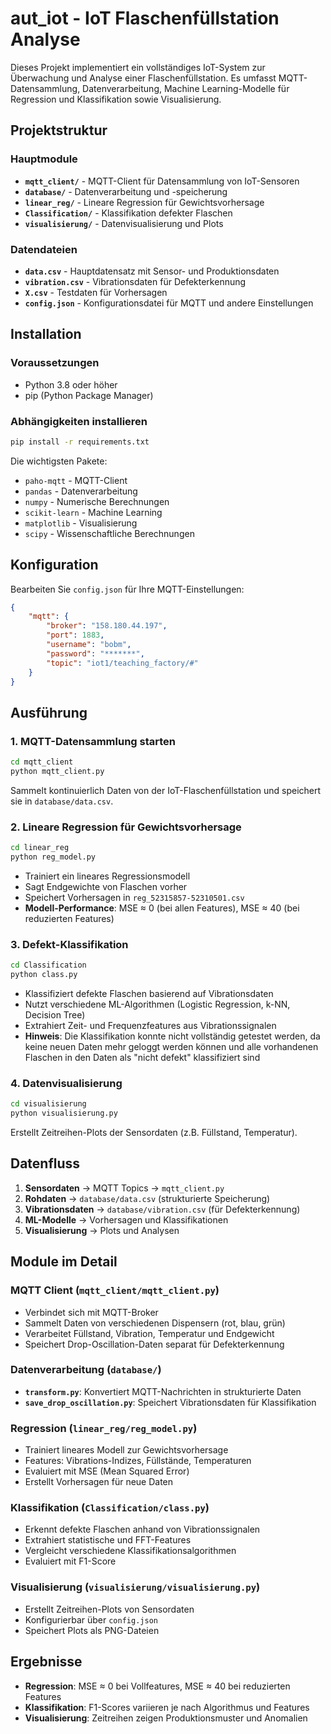 # aut_iot - IoT Flaschenfüllstation Analyse

Dieses Projekt implementiert ein vollständiges IoT-System zur Überwachung und Analyse einer Flaschenfüllstation. Es umfasst MQTT-Datensammlung, Datenverarbeitung, Machine Learning-Modelle für Regression und Klassifikation sowie Visualisierung.

## Projektstruktur

### Hauptmodule

- **`mqtt_client/`** - MQTT-Client für Datensammlung von IoT-Sensoren
- **`database/`** - Datenverarbeitung und -speicherung
- **`linear_reg/`** - Lineare Regression für Gewichtsvorhersage
- **`Classification/`** - Klassifikation defekter Flaschen
- **`visualisierung/`** - Datenvisualisierung und Plots

### Datendateien

- **`data.csv`** - Hauptdatensatz mit Sensor- und Produktionsdaten
- **`vibration.csv`** - Vibrationsdaten für Defekterkennung
- **`X.csv`** - Testdaten für Vorhersagen
- **`config.json`** - Konfigurationsdatei für MQTT und andere Einstellungen

## Installation

### Voraussetzungen
- Python 3.8 oder höher
- pip (Python Package Manager)

### Abhängigkeiten installieren
```bash
pip install -r requirements.txt
```

Die wichtigsten Pakete:
- `paho-mqtt` - MQTT-Client
- `pandas` - Datenverarbeitung
- `numpy` - Numerische Berechnungen
- `scikit-learn` - Machine Learning
- `matplotlib` - Visualisierung
- `scipy` - Wissenschaftliche Berechnungen

## Konfiguration

Bearbeiten Sie `config.json` für Ihre MQTT-Einstellungen:
```json
{
    "mqtt": {
        "broker": "158.180.44.197",
        "port": 1883,
        "username": "bobm",
        "password": "*******",
        "topic": "iot1/teaching_factory/#"
    }
}
```

## Ausführung

### 1. MQTT-Datensammlung starten
```bash
cd mqtt_client
python mqtt_client.py
```
Sammelt kontinuierlich Daten von der IoT-Flaschenfüllstation und speichert sie in `database/data.csv`.

### 2. Lineare Regression für Gewichtsvorhersage
```bash
cd linear_reg
python reg_model.py
```
- Trainiert ein lineares Regressionsmodell
- Sagt Endgewichte von Flaschen vorher
- Speichert Vorhersagen in `reg_52315857-52310501.csv`
- **Modell-Performance**: MSE ≈ 0 (bei allen Features), MSE ≈ 40 (bei reduzierten Features)

### 3. Defekt-Klassifikation
```bash
cd Classification
python class.py
```
- Klassifiziert defekte Flaschen basierend auf Vibrationsdaten
- Nutzt verschiedene ML-Algorithmen (Logistic Regression, k-NN, Decision Tree)
- Extrahiert Zeit- und Frequenzfeatures aus Vibrationssignalen
- **Hinweis**: Die Klassifikation konnte nicht vollständig getestet werden, da keine neuen Daten mehr geloggt werden können und alle vorhandenen Flaschen in den Daten als "nicht defekt" klassifiziert sind

### 4. Datenvisualisierung
```bash
cd visualisierung
python visualisierung.py
```
Erstellt Zeitreihen-Plots der Sensordaten (z.B. Füllstand, Temperatur).

## Datenfluss

1. **Sensordaten** → MQTT Topics → `mqtt_client.py`
2. **Rohdaten** → `database/data.csv` (strukturierte Speicherung)
3. **Vibrationsdaten** → `database/vibration.csv` (für Defekterkennung)
4. **ML-Modelle** → Vorhersagen und Klassifikationen
5. **Visualisierung** → Plots und Analysen

## Module im Detail

### MQTT Client (`mqtt_client/mqtt_client.py`)
- Verbindet sich mit MQTT-Broker
- Sammelt Daten von verschiedenen Dispensern (rot, blau, grün)
- Verarbeitet Füllstand, Vibration, Temperatur und Endgewicht
- Speichert Drop-Oscillation-Daten separat für Defekterkennung

### Datenverarbeitung (`database/`)
- **`transform.py`**: Konvertiert MQTT-Nachrichten in strukturierte Daten
- **`save_drop_oscillation.py`**: Speichert Vibrationsdaten für Klassifikation

### Regression (`linear_reg/reg_model.py`)
- Trainiert lineares Modell zur Gewichtsvorhersage
- Features: Vibrations-Indizes, Füllstände, Temperaturen
- Evaluiert mit MSE (Mean Squared Error)
- Erstellt Vorhersagen für neue Daten

### Klassifikation (`Classification/class.py`)
- Erkennt defekte Flaschen anhand von Vibrationssignalen
- Extrahiert statistische und FFT-Features
- Vergleicht verschiedene Klassifikationsalgorithmen
- Evaluiert mit F1-Score

### Visualisierung (`visualisierung/visualisierung.py`)
- Erstellt Zeitreihen-Plots von Sensordaten
- Konfigurierbar über `config.json`
- Speichert Plots als PNG-Dateien

## Ergebnisse

- **Regression**: MSE ≈ 0 bei Vollfeatures, MSE ≈ 40 bei reduzierten Features
- **Klassifikation**: F1-Scores variieren je nach Algorithmus und Features
- **Visualisierung**: Zeitreihen zeigen Produktionsmuster und Anomalien
